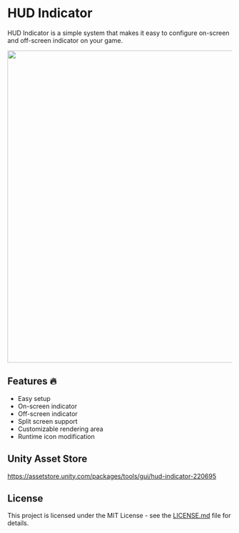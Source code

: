 # HUD Indicator

HUD Indicator is a simple system that makes it easy to configure on-screen and off-screen indicator on your game.

<img src="https://assetstorev1-prd-cdn.unity3d.com/key-image/c645035e-bf64-41a8-9c85-e30873d15683.webp" width=700>

## Features 🔥

- Easy setup
- On-screen indicator
- Off-screen indicator
- Split screen support
- Customizable rendering area
- Runtime icon modification


## Unity Asset Store
https://assetstore.unity.com/packages/tools/gui/hud-indicator-220695

## License
This project is licensed under the MIT License - see the [LICENSE.md](/LICENSE) file for details.
